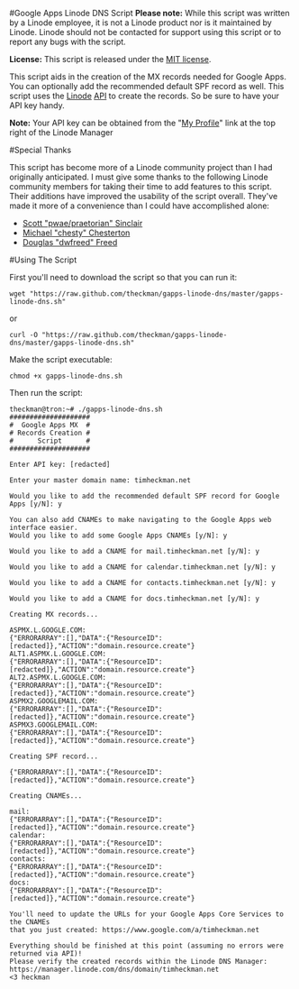 #Google Apps Linode DNS Script
**Please note:** While this script was written by a Linode employee, it is not a Linode product nor is it maintained by Linode. Linode should not be contacted for support using this script or to report any bugs with the script.

**License:** This script is released under the [MIT license](http://www.opensource.org/licenses/mit-license.php).

This script aids in the creation of the MX records needed for Google Apps.  You can optionally add the recommended default SPF record as well.  This script uses the [Linode](http://www.linode.com/?r=78a747e2c08ffb6618e260c3c62f536687b9159c) [API](http://www.linode.com/api) to create the records.  So be sure to have your API key handy.

**Note:** Your API key can be obtained from the "[My Profile](https://manager.linode.com/profile/index)" link at the top right of the Linode Manager

#Special Thanks

This script has become more of a Linode community project than I had originally anticipated. I must give some thanks to the following Linode community members for taking their time to add features to this script. Their additions have improved the usability of the script overall. They've made it more of a convenience than I could have accomplished alone:

* [Scott "pwae/praetorian" Sinclair](https://github.com/pwae)
* [Michael "chesty" Chesterton](https://github.com/chesty)
* [Douglas "dwfreed" Freed](https://github.com/dwfreed)


#Using The Script

First you'll need to download the script so that you can run it:

    wget "https://raw.github.com/theckman/gapps-linode-dns/master/gapps-linode-dns.sh"

or

    curl -O "https://raw.github.com/theckman/gapps-linode-dns/master/gapps-linode-dns.sh"

Make the script executable:

    chmod +x gapps-linode-dns.sh

Then run the script:

    theckman@tron:~# ./gapps-linode-dns.sh
	####################
	#  Google Apps MX  #
	# Records Creation #
	#      Script      #
	####################

	Enter API key: [redacted]

	Enter your master domain name: timheckman.net

	Would you like to add the recommended default SPF record for Google Apps [y/N]: y

	You can also add CNAMEs to make navigating to the Google Apps web interface easier.
	Would you like to add some Google Apps CNAMEs [y/N]: y

	Would you like to add a CNAME for mail.timheckman.net [y/N]: y

	Would you like to add a CNAME for calendar.timheckman.net [y/N]: y

	Would you like to add a CNAME for contacts.timheckman.net [y/N]: y

	Would you like to add a CNAME for docs.timheckman.net [y/N]: y

	Creating MX records...

	ASPMX.L.GOOGLE.COM:
	{"ERRORARRAY":[],"DATA":{"ResourceID":[redacted]},"ACTION":"domain.resource.create"}
	ALT1.ASPMX.L.GOOGLE.COM:
	{"ERRORARRAY":[],"DATA":{"ResourceID":[redacted]},"ACTION":"domain.resource.create"}
	ALT2.ASPMX.L.GOOGLE.COM:
	{"ERRORARRAY":[],"DATA":{"ResourceID":[redacted]},"ACTION":"domain.resource.create"}
	ASPMX2.GOOGLEMAIL.COM:
	{"ERRORARRAY":[],"DATA":{"ResourceID":[redacted]},"ACTION":"domain.resource.create"}
	ASPMX3.GOOGLEMAIL.COM:
	{"ERRORARRAY":[],"DATA":{"ResourceID":[redacted]},"ACTION":"domain.resource.create"}

	Creating SPF record...

	{"ERRORARRAY":[],"DATA":{"ResourceID":[redacted]},"ACTION":"domain.resource.create"}

	Creating CNAMEs...

	mail:
	{"ERRORARRAY":[],"DATA":{"ResourceID":[redacted]},"ACTION":"domain.resource.create"}
	calendar:
	{"ERRORARRAY":[],"DATA":{"ResourceID":[redacted]},"ACTION":"domain.resource.create"}
	contacts:
	{"ERRORARRAY":[],"DATA":{"ResourceID":[redacted]},"ACTION":"domain.resource.create"}
	docs:
	{"ERRORARRAY":[],"DATA":{"ResourceID":[redacted]},"ACTION":"domain.resource.create"}

	You'll need to update the URLs for your Google Apps Core Services to the CNAMEs
	that you just created: https://www.google.com/a/timheckman.net

	Everything should be finished at this point (assuming no errors were returned via API)!
	Please verify the created records within the Linode DNS Manager:
	https://manager.linode.com/dns/domain/timheckman.net
	<3 heckman
